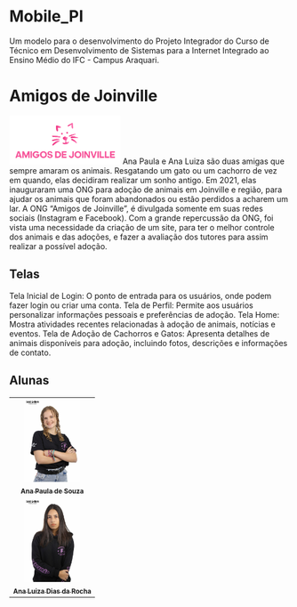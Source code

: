 # Mobile_PI
Um modelo para o desenvolvimento do Projeto Integrador do Curso de Técnico em Desenvolvimento de Sistemas para a Internet Integrado ao Ensino Médio do IFC - Campus Araquari.

# Amigos de Joinville
<img width="200" src="logo.png">
Ana Paula e Ana Luiza são duas amigas que sempre amaram os animais. Resgatando um gato ou um cachorro de vez em quando, elas decidiram realizar um sonho antigo. Em 2021, elas inauguraram uma ONG para adoção de animais em Joinville e região, para ajudar os animais que foram abandonados ou estão perdidos a acharem um lar. A ONG “Amigos de Joinville”, é divulgada somente em suas redes sociais (Instagram e Facebook). Com a grande repercussão da ONG, foi vista uma necessidade da criação de um site, para ter o melhor controle dos animais e das adoções, e fazer a avaliação dos tutores para assim realizar a possível adoção.

## Telas

Tela Inicial de Login: O ponto de entrada para os usuários, onde podem fazer login ou criar uma conta.
Tela de Perfil: Permite aos usuários personalizar informações pessoais e preferências de adoção.
Tela Home: Mostra atividades recentes relacionadas à adoção de animais, notícias e eventos.
Tela de Adoção de Cachorros e Gatos: Apresenta detalhes de animais disponíveis para adoção, incluindo fotos, descrições e informações de contato.

## Alunas

<table>
  <tr>
    <td align="center">
      <a href="https://github.com/aanappaula">
        <img src="anap.jpg" width="100px;"/><br>
        <sub>
          <b>Ana Paula de Souza</b>
        </sub>
      </a>
    </td>
  </tr>
  <tr>
    <td align="center">
      <a href="https://github.com/AnaLuizaDias">
        <img src="analu.jpg" width="100px;"/><br>
        <sub>
          <b>Ana Luiza Dias da Rocha</b>
        </sub>
      </a>
    </td>
  </tr>
</table>

